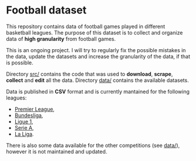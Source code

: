 # Football dataset

This repository contains data of football games played in different basketball leagues. The purpose of this dataset is to collect and organize
data of **high granularity** from football games.

This is an ongoing project. I will try to regularly fix the possible mistakes in the data,
update the datasets and increase the granularity of the data, if that is possible.

Directory [src/](src) contains the code that was used to **download**, **scrape**, **collect** and **edit** all the data. Directory [data/](data/) contains the available datasets.

Data is published in **CSV** format and is currently mantained for the following leagues:
* [Premier League](data/premier_league),
* [Bundesliga](data/bundesliga),
* [Ligue 1](data/ligue_1),
* [Serie A](data/serie_a),
* [La Liga](data/la_liga).

There is also some data available for the other competitions (see [data/](data/)), however it is not maintained and updated.
